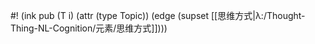 #! (ink pub (T i) (attr (type Topic)) (edge (supset [[思维方式|λ:/Thought-Thing-NL-Cognition/元素/思维方式]])))